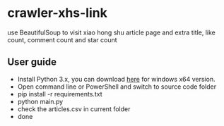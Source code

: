 # crawler-xhs-link

use BeautifulSoup to visit xiao hong shu article page and extra title, like count, comment count and star count

## User guide

- Install Python 3.x, you can download [here](https://www.python.org/ftp/python/3.7.4/python-3.7.4-amd64.exe) for windows x64 version.
- Open command line or PowerShell and switch to source code folder
- pip install -r requirements.txt
- python main.py
- check the articles.csv in current folder
- done
